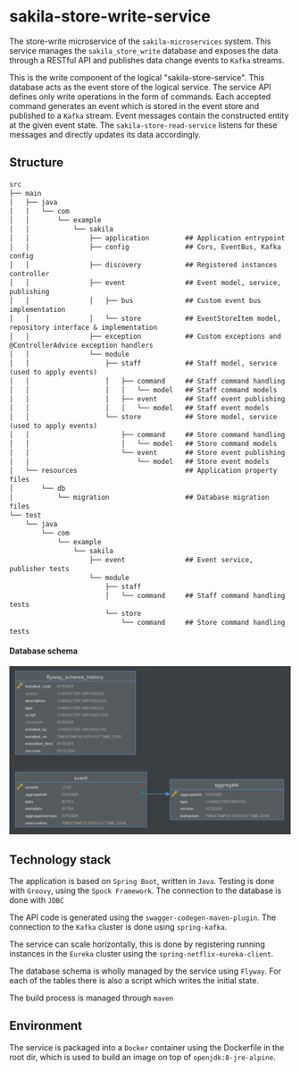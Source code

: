 # sakila-store-write-service

The store-write microservice of the `sakila-microservices` system. This service
manages the `sakila_store_write` database and exposes the data through a RESTful 
API and publishes data change events to `Kafka` streams.

This is the write component of the logical "sakila-store-service". This database 
acts as the event store of the logical service. The service API defines only 
write operations in the form of commands. Each accepted command generates an 
event which is stored in the event store and published to a `Kafka` stream. 
Event messages contain the constructed entity at the given event state.
The `sakila-store-read-service` listens for these messages and directly updates
its data accordingly.

## Structure

```
src
├── main
│   ├── java
│   │   └── com
│   │       └── example
│   │           └── sakila
│   │               ├── application         ## Application entrypoint
│   │               ├── config              ## Cors, EventBus, Kafka config
│   │               ├── discovery           ## Registered instances controller
│   │               ├── event               ## Event model, service, publishing
│   │               │   ├── bus             ## Custom event bus implementation
│   │               │   └── store           ## EventStoreItem model, repository interface & implementation
│   │               ├── exception           ## Custom exceptions and @ControllerAdvice exception handlers
│   │               └── module
│   │                   ├── staff           ## Staff model, service (used to apply events)
│   │                   │   ├── command     ## Staff command handling
│   │                   │   │   └── model   ## Staff command models
│   │                   │   ├── event       ## Staff event publishing
│   │                   │   │   └── model   ## Staff event models
│   │                   └── store           ## Store model, service (used to apply events)
│   │                       ├── command     ## Store command handling
│   │                       │   └── model   ## Store command models
│   │                       └── event       ## Store event publishing
│   │                           └── model   ## Store event models
│   └── resources                           ## Application property files
│       └── db
│           └── migration                   ## Database migration files
└── test
    └── java
        └── com
            └── example
                └── sakila
                    ├── event               ## Event service, publisher tests
                    └── module
                        ├── staff
                        │   └── command     ## Staff command handling tests
                        └── store
                            └── command     ## Store command handling tests
```


#### Database schema

![DatabaseSchema](sakila_store_write_schema.png)

## Technology stack

The application is based on `Spring Boot`, written in `Java`. Testing is done with 
`Groovy`, using the `Spock Framework`. The connection to the database is done with 
`JDBC`

The API code is generated using the `swagger-codegen-maven-plugin`. The connection 
to the `Kafka` cluster is done using `spring-kafka`.

The service can scale horizontally, this is done by registering running instances 
in the `Eureka` cluster using the `spring-netflix-eureka-client`.

The database schema is wholly managed by the service using `Flyway`. For each of 
the tables there is also a script which writes the initial state.

The build process is managed through `maven`

## Environment

The service is packaged into a `Docker` container using the Dockerfile in the root 
dir, which is used to build an image on top of `openjdk:8-jre-alpine`.



